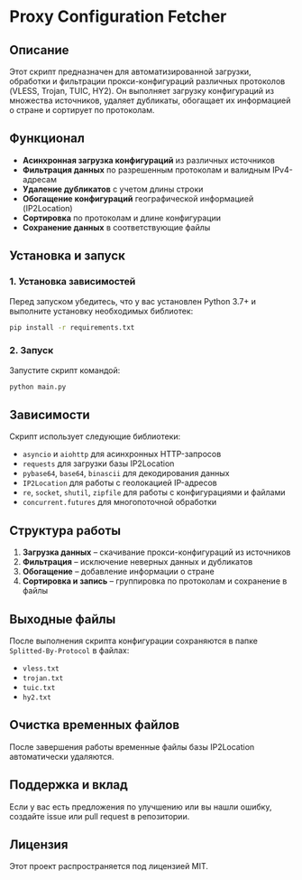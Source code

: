 # Proxy Configuration Fetcher

## Описание
Этот скрипт предназначен для автоматизированной загрузки, обработки и фильтрации прокси-конфигураций различных протоколов (VLESS, Trojan, TUIC, HY2). Он выполняет загрузку конфигураций из множества источников, удаляет дубликаты, обогащает их информацией о стране и сортирует по протоколам.

## Функционал
- **Асинхронная загрузка конфигураций** из различных источников
- **Фильтрация данных** по разрешенным протоколам и валидным IPv4-адресам
- **Удаление дубликатов** с учетом длины строки
- **Обогащение конфигураций** географической информацией (IP2Location)
- **Сортировка** по протоколам и длине конфигурации
- **Сохранение данных** в соответствующие файлы

## Установка и запуск

### 1. Установка зависимостей
Перед запуском убедитесь, что у вас установлен Python 3.7+ и выполните установку необходимых библиотек:
```sh
pip install -r requirements.txt
```

### 2. Запуск
Запустите скрипт командой:
```sh
python main.py
```

## Зависимости
Скрипт использует следующие библиотеки:
- `asyncio` и `aiohttp` для асинхронных HTTP-запросов
- `requests` для загрузки базы IP2Location
- `pybase64`, `base64`, `binascii` для декодирования данных
- `IP2Location` для работы с геолокацией IP-адресов
- `re`, `socket`, `shutil`, `zipfile` для работы с конфигурациями и файлами
- `concurrent.futures` для многопоточной обработки

## Структура работы
1. **Загрузка данных** – скачивание прокси-конфигураций из источников
2. **Фильтрация** – исключение неверных данных и дубликатов
3. **Обогащение** – добавление информации о стране
4. **Сортировка и запись** – группировка по протоколам и сохранение в файлы

## Выходные файлы
После выполнения скрипта конфигурации сохраняются в папке `Splitted-By-Protocol` в файлах:
- `vless.txt`
- `trojan.txt`
- `tuic.txt`
- `hy2.txt`

## Очистка временных файлов
После завершения работы временные файлы базы IP2Location автоматически удаляются.

## Поддержка и вклад
Если у вас есть предложения по улучшению или вы нашли ошибку, создайте issue или pull request в репозитории.

## Лицензия
Этот проект распространяется под лицензией MIT.
